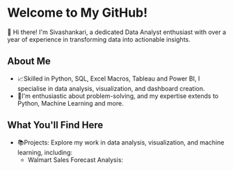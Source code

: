 # Welcome to My GitHub! 
👋 Hi there! I'm Sivashankari, a dedicated Data Analyst enthusiast with over a year of experience in transforming data into actionable insights.

## About Me
- 📈Skilled in Python, SQL, Excel Macros, Tableau and Power BI, I specialise in data analysis, visualization, and dashboard creation.
- 🤗I'm enthusiastic about problem-solving, and my expertise extends to Python, Machine Learning and more.

## What You'll Find Here
- 📚Projects: Explore my work in data analysis, visualization, and machine learning, including:
  - Walmart Sales Forecast Analysis:  
  

<!--
**sivashankarialaganandham/sivashankarialaganandham** is a ✨ _special_ ✨ repository because its `README.md` (this file) appears on your GitHub profile.

Here are some ideas to get you started:

- 🔭 I’m currently working on ...
- 🌱 I’m currently learning ...
- 👯 I’m looking to collaborate on ...
- 🤔 I’m looking for help with ...
- 💬 Ask me about ...
- 📫 How to reach me: ...
- 😄 Pronouns: ...
- ⚡ Fun fact: ...
-->
